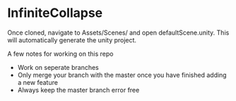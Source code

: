 # InfiniteCollapse

Once cloned, navigate to Assets/Scenes/ and open defaultScene.unity. This will automatically generate the unity project.

A few notes for working on this repo
* Work on seperate branches
* Only merge your branch with the master once you have finished adding a new feature
* Always keep the master branch error free
